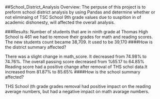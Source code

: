 ##School_District_Analysis
Overview: The perpuse of this project is to preform school district analysis by using Pandas and determine whether or not eliminaing of TSC School 9th grade values due to suspition in of academic dishonesty, will affected the overall analysis.

###Results:
Number of students that are in ninth grade at Thomas High School is  461 we had to remove their grades for math and reading scores. 
The new students count became  38,709. It used to be 39,170
####How is the district summary affected?

There was a slight change in math_score. It decreased  from 74.98% to 74.76%.
The overall passing score decreased from %65.17 to 64.85%
Reading score had a positive change after removal of THS schol data.It increased from 81.87% to 85.65%
####How is the school summary affected?

THS School (th grade grades removal had positive impact on the reading average numbers, but had a negative impact on math avarage numbers. 

